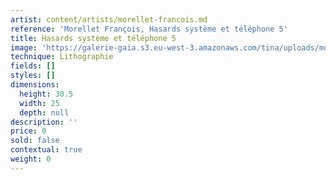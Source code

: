 ```yaml
---
artist: content/artists/morellet-francois.md
reference: 'Morellet François, Hasards système et téléphone 5'
title: Hasards système et téléphone 5
image: 'https://galerie-gaia.s3.eu-west-3.amazonaws.com/tina/uploads/morellet-francois/galerie-gaia-francois-morellet-5.jpg'
technique: Lithographie
fields: []
styles: []
dimensions:
  height: 30.5
  width: 25
  depth: null
description: ''
price: 0
sold: false
contextual: true
weight: 0
---
```


